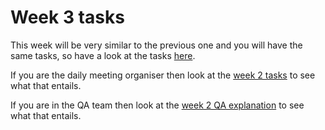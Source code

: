 # Week 3 tasks

This week will be very similar to the previous one and you will have the same tasks, so have a look at the tasks [here](../week2/MAKEME.md).

If you are the daily meeting organiser then look at the [week 2 tasks](../week2/MAKEME.md) to see what that entails.

If you are in the QA team then look at the [week 2 QA explanation](../week2/MAKEME.md) to see what that entails.
